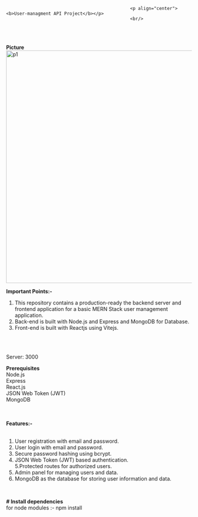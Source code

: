                                                    <p align="center"><b>User-managment API Project</b></p>
                                                   <br/>
 <br/>
 <br/>

 <b>Picture</b>
<img width="632" alt="p1" src="https://github.com/jatinjangid452/jatin_project/assets/112458590/ef2a58a6-a388-417e-aef6-8cdc4b97920a">
<br/>


 <b>Important Points:-</b>
1. This repository contains a production-ready the backend server and frontend application for a basic MERN Stack user management application. <br/>
2. Back-end is built with Node.js and Express and MongoDB for Database. <br/>
3. Front-end is built with Reactjs using Vitejs. <br/>
 <br/>
 <br/>
 
Server: 3000 <br/>

<b>Prerequisites</b> <br/>
Node.js <br/>
Express <br/>
React.js <br/>
JSON Web Token (JWT) <br/>
MongoDB <br/>
 <br/>
 <br/>
 
<b>Features:-</b> <br>
</br>
1. User registration with email and password. <br/>
2. User login with email and password. <br/>
3. Secure password hashing using bcrypt. <br/>
4. JSON Web Token (JWT) based authentication. <br/>
5.Protected routes for authorized users. <br/>
6. Admin panel for managing users and data. <br/>
7. MongoDB as the database for storing user information and data. <br/>
 <br/>
 
<b># Install dependencies</b> <br/>
for node modules :- npm install <br/>
 
 
